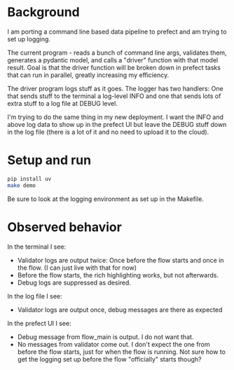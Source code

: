 # Background

I am porting a command line based data pipeline to prefect and am trying to 
set up logging.

The current program - reads a bunch of command line args, validates them,
generates a pydantic model, and calls a "driver" function with that model result.
Goal is that the driver function will be broken down in prefect tasks that can run 
in parallel, greatly increasing my efficiency.

The driver program logs stuff as it goes. The logger has two handlers: One that
sends stuff to the terminal a log-level INFO and one that sends lots of extra
stuff to a log file at DEBUG level.

I'm trying to do the same thing in my new deployment. I want the INFO and above
log data to show up in the prefect UI but leave the DEBUG stuff down in the
log file (there is a lot of it and no need to upload it to the cloud).

# Setup and run

```bash
pip install uv
make demo
```

Be sure to look at the logging environment as set up in the Makefile.

# Observed behavior

In the terminal I see:

- Validator logs are output twice: Once before the flow starts and once in the flow.
  (I can just live with that for now)
- Before the flow starts, the rich highlighting works, but not afterwards.
- Debug logs are suppressed as desired.

In the log file I see:

- Validator logs are output once, debug messages are there as expected

In the prefect UI I see:

- Debug message from flow_main is output. I do not want that.
- No messages from validator come out. I don't expect the one from before the flow
  starts, just for when the flow is running. Not sure how to get the logging set up
  before the flow "officially" starts though?

